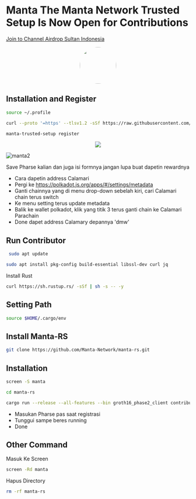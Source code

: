 
# Manta The Manta Network Trusted Setup Is Now Open for Contributions

<p style="font-size:14px" align="left">
<a href="https://t.me/airdropsultanindonesia" target="_blank">Join to Channel Airdrop Sultan Indonesia</a>
</p>

<p align="center">
  <img style="margin: auto; height: 100px; border-radius: 50%;" src="https://user-images.githubusercontent.com/65535542/204483961-992f1e39-ae50-4c03-b528-ee32a2563640.jpg">
</p>

## Installation and Register

```bash
source ~/.profile
```

```bash
curl --proto '=https' --tlsv1.2 -sSf https://raw.githubusercontent.com/Manta-Network/manta-rs/main/tools/install.sh | sh
```

```bash
manta-trusted-setup register
```
<p align="center">
  <img src="[https://user-images.githubusercontent.com/65535542/204483961-992f1e39-ae50-4c03-b528-ee32a2563640.jpg](https://user-images.githubusercontent.com/65535542/204484297-ba3881a3-7af9-40fe-89c4-ba44c0af7119.png
)">
</p>


![manta2](https://user-images.githubusercontent.com/65535542/204484297-ba3881a3-7af9-40fe-89c4-ba44c0af7119.png)

Save Pharse kalian dan juga isi formnya jangan lupa buat dapetin rewardnya

- Cara dapetin address Calamari
- Pergi ke https://polkadot.js.org/apps/#/settings/metadata
- Ganti chainnya yang di menu drop-down sebelah kiri, cari Calamari chain terus switch
- Ke menu setting terus update metadata
- Balik ke wallet polkadot, klik yang titik 3 terus ganti chain ke Calamari Parachain
- Done dapet address Calamary depannya 'dmw'

## Run Contributor

```bash
 sudo apt update
```

```bash
sudo apt install pkg-config build-essential libssl-dev curl jq
```

Install Rust

```bash
curl https://sh.rustup.rs/ -sSf | sh -s -- -y
```

## Setting Path
```bash
source $HOME/.cargo/env
```

## Install Manta-RS

```bash
git clone https://github.com/Manta-Network/manta-rs.git
```

## Installation

```bash
screen -S manta
```
```bash
cd manta-rs
```

```bash
cargo run --release --all-features --bin groth16_phase2_client contribute
```

- Masukan Pharse pas saat registrasi
- Tunggui sampe beres running
- Done

## Other Command 

Masuk Ke Screen
```bash
screen -Rd manta
```

Hapus Directory
```bash
rm -rf manta-rs
```



